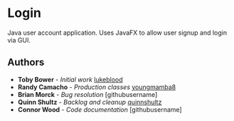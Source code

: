 # Login

Java user account application. Uses JavaFX to allow user signup and login via GUI.

## Authors

* **Toby Bower** - *Initial work* [lukeblood](https://github.com/lukeblood)
* **Randy Camacho** - *Production classes* [youngmamba8](https://github.com/youngmamba8)
* **Brian Morck** - *Bug resolution* [githubusername]
* **Quinn Shultz** - *Backlog and cleanup* [quinnshultz](https://github.com/quinnshultz)
* **Connor Wood** - *Code documentation* [githubusername]
